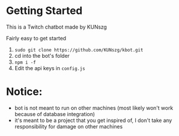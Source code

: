 # Getting Started

This is a Twitch chatbot made by KUNszg

Fairly easy to get started

1. `sudo git clone https://github.com/KUNszg/kbot.git`
2. cd into the bot's folder
3. `npm i -f`
4. Edit the api keys in `config.js`

# Notice:
- bot is not meant to run on other machines (most likely won't work because of database integration)
- it's meant to be a project that you get inspired of, I don't take any responsibility for damage on other machines
